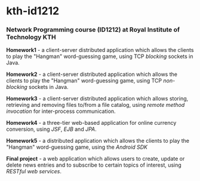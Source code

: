 # kth-id1212
<h3>Network Programming course (ID1212) at Royal Institute of Technology KTH</h3>

<b>Homework1</b> - a client-server distributed application which allows the clients to play the "Hangman" word-guessing game, using TCP <i>blocking</i> sockets in Java.
  
<b>Homework2</b> - a client-server distributed application which allows the clients to play the "Hangman" word-guessing game, using TCP <i>non-blocking</i> sockets in Java.

<b>Homework3</b> - a client-server distributed application which allows storing, retrieving and removing files to/from a file catalog, using <i>remote method invocation</i> for inter-process communication.

<b>Homework4</b> - a three-tier web-based application for online currency conversion, using <i>JSF</i>, <i>EJB</i> and <i>JPA</i>.

<b>Homework5</b> - a distributed application which allows the clients to play the "Hangman" word-guessing game, using the <i>Android SDK</i>

<b>Final project</b> - a web application which allows users to create, update or delete news entries and to subscribe to certain topics of interest, using <i>RESTful web services</i>.
